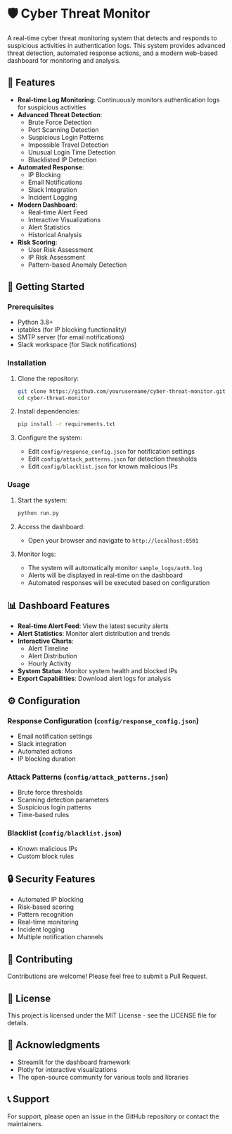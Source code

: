 # 🛡️ Cyber Threat Monitor

A real-time cyber threat monitoring system that detects and responds to suspicious activities in authentication logs. This system provides advanced threat detection, automated response actions, and a modern web-based dashboard for monitoring and analysis.

## 🌟 Features

- **Real-time Log Monitoring**: Continuously monitors authentication logs for suspicious activities
- **Advanced Threat Detection**:
  - Brute Force Detection
  - Port Scanning Detection
  - Suspicious Login Patterns
  - Impossible Travel Detection
  - Unusual Login Time Detection
  - Blacklisted IP Detection
- **Automated Response**:
  - IP Blocking
  - Email Notifications
  - Slack Integration
  - Incident Logging
- **Modern Dashboard**:
  - Real-time Alert Feed
  - Interactive Visualizations
  - Alert Statistics
  - Historical Analysis
- **Risk Scoring**:
  - User Risk Assessment
  - IP Risk Assessment
  - Pattern-based Anomaly Detection

## 🚀 Getting Started

### Prerequisites

- Python 3.8+
- iptables (for IP blocking functionality)
- SMTP server (for email notifications)
- Slack workspace (for Slack notifications)

### Installation

1. Clone the repository:
   ```bash
   git clone https://github.com/yourusername/cyber-threat-monitor.git
   cd cyber-threat-monitor
   ```

2. Install dependencies:
   ```bash
   pip install -r requirements.txt
   ```

3. Configure the system:
   - Edit `config/response_config.json` for notification settings
   - Edit `config/attack_patterns.json` for detection thresholds
   - Edit `config/blacklist.json` for known malicious IPs

### Usage

1. Start the system:
   ```bash
   python run.py
   ```

2. Access the dashboard:
   - Open your browser and navigate to `http://localhost:8501`

3. Monitor logs:
   - The system will automatically monitor `sample_logs/auth.log`
   - Alerts will be displayed in real-time on the dashboard
   - Automated responses will be executed based on configuration

## 📊 Dashboard Features

- **Real-time Alert Feed**: View the latest security alerts
- **Alert Statistics**: Monitor alert distribution and trends
- **Interactive Charts**:
  - Alert Timeline
  - Alert Distribution
  - Hourly Activity
- **System Status**: Monitor system health and blocked IPs
- **Export Capabilities**: Download alert logs for analysis

## ⚙️ Configuration

### Response Configuration (`config/response_config.json`)
- Email notification settings
- Slack integration
- Automated actions
- IP blocking duration

### Attack Patterns (`config/attack_patterns.json`)
- Brute force thresholds
- Scanning detection parameters
- Suspicious login patterns
- Time-based rules

### Blacklist (`config/blacklist.json`)
- Known malicious IPs
- Custom block rules

## 🔒 Security Features

- Automated IP blocking
- Risk-based scoring
- Pattern recognition
- Real-time monitoring
- Incident logging
- Multiple notification channels

## 🤝 Contributing

Contributions are welcome! Please feel free to submit a Pull Request.

## 📝 License

This project is licensed under the MIT License - see the LICENSE file for details.

## 🙏 Acknowledgments

- Streamlit for the dashboard framework
- Plotly for interactive visualizations
- The open-source community for various tools and libraries

## 📞 Support

For support, please open an issue in the GitHub repository or contact the maintainers. 